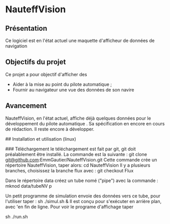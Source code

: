 # NauteffVision
## Présentation
Ce logiciel est en l'état actuel une maquette d'afficheur de données de navigation

## Objectifs du projet
Ce projet a pour objectif d'afficher des 
  - Aider à la mise au point du pilote automatique ;
  - Fournir au navigateur une vue des données de son navire

## Avancement

NauteffVision, en l'état actuel, affiche déjà quelques données
pour le développement du pilote automatique .
Sa spécification en encore en cours de rédaction.
Il reste encore à développer.

## Installation et utilisation (linux)

### Téléchargement
le téléchargement est fait par git, git doit préalablement être installé.
La commande est la suivante :
git clone git@github.com:EmmGautier/NauteffVision.git
Cette commande crée un répertoire NauteffVision, taper alors:
cd NauteffVision
Il y a plusieurs branches, choisissez la branche flux avec :
git checkout Flux

Dans le répertoire data créez un tube nomé ("pipe")  avec la commande :
mknod  data/tubeNV p

Un petit programme de simulation envoie des données vers ce tube, pour l'utiliser taper :
sh ./simul.sh &
Il est conçu pour s'exécuter en arrière plan, avec 'en fin de ligne.
Pour voir le programe d'affichage taper

sh ./run.sh


